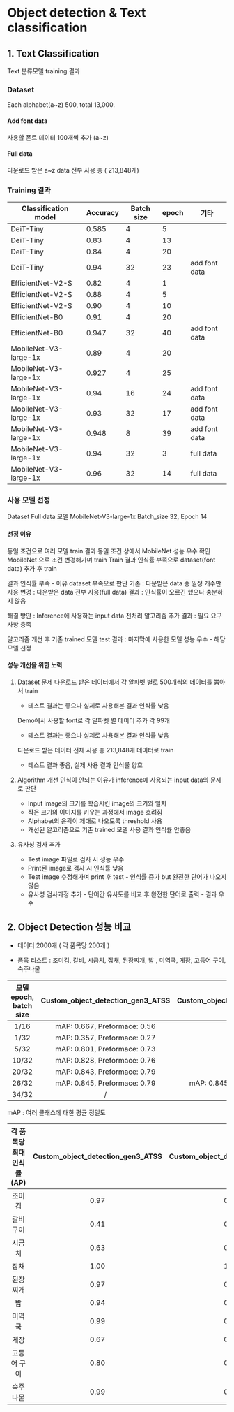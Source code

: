 # Object detection & Text classification

## 1. Text Classification
Text 분류모델 training 결과

### Dataset
Each alphabet(a~z) 500, total 13,000.

#### Add font data
사용할 폰트 데이터 100개씩 추가 (a~z)

#### Full data
다운로드 받은 a~z data 전부 사용 총 ( 213,848개)

### Training 결과
|Classification model|Accuracy|Batch size|epoch|기타
|----|----|----|----|----|
|DeiT-Tiny| 0.585|4|5
|DeiT-Tiny| 0.83|4|13
|DeiT-Tiny| 0.84|4|20
|DeiT-Tiny|0.94 |32| 23| add font data
|EfficientNet-V2-S| 0.82| 4|1
|EfficientNet-V2-S| 0.88| 4|5
|EfficientNet-V2-S| 0.90| 4|10
|EfficientNet-B0| 0.91 | 4| 20
|EfficientNet-B0| 0.947 | 32| 40 | add font data
|MobileNet-V3-large-1x| 0.89 | 4| 20
|MobileNet-V3-large-1x| 0.927 | 4| 25
|MobileNet-V3-large-1x| 0.94 | 16| 24 | add font data
|MobileNet-V3-large-1x| 0.93 | 32| 17 | add font data
|MobileNet-V3-large-1x| 0.948 | 8|  39| add font data
|MobileNet-V3-large-1x| 0.94 | 32|  3| full data
|MobileNet-V3-large-1x| 0.96 | 32|  14| full data

### 사용 모델 선정
Dataset Full data
모델 MobileNet-V3-large-1x
Batch_size 32, Epoch 14 

#### 선정 이유
동일 조건으로 여러 모델 train 결과 동일 조건 상에서 MobileNet 성능 우수 확인
MobileNet 으로 조건 변경해가며 train
Train 결과 인식률 부족으로 dataset(font data) 추가 후 train

결과 인식률 부족 - 이유 dataset 부족으로 판단
기존 : 다운받은 data 중 일정 개수만 사용
변경 : 다운받은 data 전부 사용(full data)
결과 : 인식률이 오르긴 했으나 충분하지 않음

해결 방안 : Inference에 사용하는 input data 전처리 알고리즘 추가
결과 : 필요 요구사항 충족

알고리즘 개선 후 기존 trained 모델 test
결과 : 마지막에 사용한 모델 성능 우수 - 해당 모델 선정

#### 성능 개선을 위한 노력
1. Dataset 문제
    다운로드 받은 데이터에서 각 알파벳 별로 500개씩의 데이터를 뽑아서 train 
    - 테스트 결과는 좋으나 실제로 사용해본 결과 인식률 낮음

    Demo에서 사용할 font로 각 알파벳 별 데이터 추가 각 99개 
    - 테스트 결과는 좋으나 실제로 사용해본 결과 인식률 낮음

    다운로드 받은 데이터 전체 사용 총 213,848개 데이터로 train
    - 테스트 결과 좋음, 실제 사용 결과 인식률 양호

2. Algorithm 개선
    인식이 안되는 이유가 inference에 사용되는 input data의 문제로 판단
    - Input image의 크기를 학습시킨 image의 크기와 일치
    - 작은 크기의 이미지를 키우는 과정에서 image 흐려짐
    - Alphabet의 윤곽이 제대로 나오도록 threshold 사용
    - 개선된 알고리즘으로 기존 trained 모델 사용 결과 인식률 안좋음

3. 유사성 검사 추가
    - Test image 파일로 검사 시 성능 우수
    - Print된 image로 검사 시 인식률 낮음
    - Test image 수정해가며 print 후 test - 인식률 증가 but 완전한 단어가 나오지 않음
    - 유사성 검사과정 추가 - 단어간 유사도를 비교 후 완전한 단어로 출력 - 결과 우수

## 2. Object Detection 성능 비교

* 데이터 2000개 ( 각 품목당 200개 )

* 품목 리스트 : 조미김, 갈비, 시금치, 잡채, 된장찌개, 밥 , 미역국, 게장, 고등어 구이, 숙주나물

|모델  epoch, batch size | Custom_object_detection_gen3_ATSS |Custom_object_detection_gen3_SSD|Custom_object_detection_gen3_YOLOX|
|:---:|:---:|:---:|:---:|
|1/16|mAP: 0.667, Preformace: 0.56|/ |/ |
|1/32|mAP: 0.357, Preformace: 0.27|/|/|
|5/32|mAP: 0.801, Preformace: 0.73|/|/|
|10/32|mAP: 0.828, Preformace: 0.76|/|/|
|20/32|mAP: 0.843, Preformace: 0.79|/|/|
|26/32|mAP: 0.845, Preformace: 0.79|mAP: 0.845, Preformace: 0.79|mAP: 0.798, Preformace: 0.79|
|34/32|/|/|mAP: 0.819, Preformace: 0.8|

mAP : 여러 클래스에 대한 평균 정밀도


|각 품목당 최대 인식률(AP)|Custom_object_detection_gen3_ATSS|Custom_object_detection_gen3_SSD|Custom_object_detection_gen3_YOLOX|
|:---:|:---:|:---:|:---:|
|조미김|0.97|0.97|0.95|
|갈비구이|0.41|0.41|0.39|
|시금치|0.63|0.63|0.64|
|잡채|1.00|1.00|0.998|
|된장찌개|0.97|0.97|0.953|
|밥|0.94|0.94|0.90|
|미역국|0.99|0.99|1.00|
|게장|0.67|0.67|0.53|
|고등어 구이|0.80|0.80|0.79|
|숙주나물|0.99|0.99|0.97|

